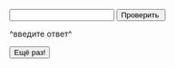 <!DOCTYPE html>
<html>
<head>
<meta http-equiv="content-type" content="text/html; charset=UTF-8">
<meta name="robots" content="noindex, nofollow">
<meta name="googlebot" content="noindex, nofollow">

<style type="text/css">

</style>

<title></title>

<script type='text/javascript'>//<![CDATA[
window.onload=function()
{
	var test = document.getElementById('test');
  var but1 = document.getElementById('but');
  var ref = document.getElementById('butRefresh');
  
	var testValue;
	var rightAnswer;
  
  but1.onmousedown = myalert;
	ref.onmousedown = refresh;
  
	refresh();

  function refresh()
  {
    var formula = "p * V = m / M * R * T";
    var space = randomInteger(0, formula.length - 1);
    
    while(formula[space] < 'A' || formula[space] > 'z')
      space = randomInteger(0, formula.length - 1);

    rightAnswer = formula[space];
    formula = formula.substring(0, space) + "?" + formula.substring(space + 1);

    document.getElementById('formula').innerHTML = formula;
		but1.nextElementSibling.innerHTML = "";
		test.value = "";
  }

	function randomInteger(min, max) 
	{
    	var rand = min + Math.random() * (max + 1 - min);
    	rand = Math.floor(rand);
    	return rand;
 	}

	function myalert()
	{ 
		if(test.value == rightAnswer)
		{
			this.nextElementSibling.innerHTML = "СORRECT";
			this.nextElementSibling.style.color = "green";
		}
		else
		{
			this.nextElementSibling.innerHTML = "INСORRECT";
			this.nextElementSibling.style.color = "red";
		}
	}
}

</script>

</head>

<body>

  <meta name="viewport" content="width=device-width, user-scalable=yes">

  <p> <b id = "formula"></b> </p>

  <input type="text" id="test" />

  <input type="button" value="Проверить " id="but">

  <p>^введите ответ^</p>

  <input type="button" value="Ещё раз!" id="butRefresh">

</body>

</html>
